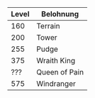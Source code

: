 Level|Belohnung    
---|---
160 | Terrain
200 | Tower
255 | Pudge
375 | Wraith King
??? | Queen of Pain
575 | Windranger
